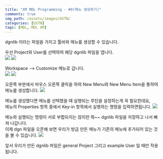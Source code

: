 ```yaml
---
title: "XM MDL Programming - #9(메뉴 생성하기)"
comments: true 
img_path: /assets/images/USTN/
categories: [USTN]
tags: [MDL, MDL XM]
---
```


dgnlib 이라는 파일을 가지고 툴바와 메뉴를 생성할 수 있습니다.

우선 Project와 User를 선택하여 해당 dgnlib 파일을 엽니다.\
![](2011-07-05-37.jpg)
![](2011-07-05-38.jpg)
 
Workspace --> Customize 메뉴로 갑니다.\
![](2011-07-05-39.jpg)
![](2011-07-05-40.jpg)
 
오른쪽 부분에서 마우스 오른쪽 클릭을 하여 New Menu와 New Menu Item을 통하여 메뉴를 생성합니다.
![](2011-07-05-41.jpg)

 
 메뉴를 생성했다면 메뉴를 선택했을 때 실행되는 루틴을 설정하는게 꼭 필요한데요,\
메뉴의 Properties 항목 중에서 Key-in 항목에서 실행하는 명령을 입력하면됩니다.
![](2011-07-05-42.jpg)


 
메뉴와 실행되는 명령이 서로 부합되지는 않지만 뭐~~ dgnlib 파일을 저장하고 나서 빠져 나갑니다.\
이제 dgn 파일을 오픈해 보면 우리가 방금 만든 메뉴가 기존의 메뉴에 추가되어 있는 것을 볼 수 있습니다.
![](2011-07-05-43.jpg)


 
앞서 우리가 만든 dgnlib 파일은 general Project 그리고 example User 일 때만 적용됩니다.